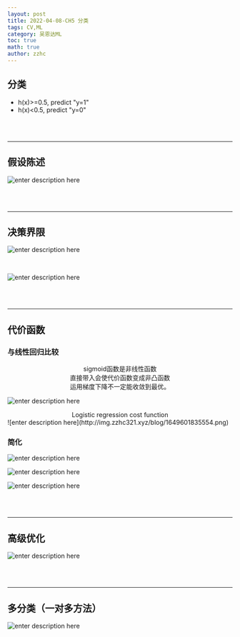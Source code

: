```yaml
---
layout: post
title: 2022-04-08-CH5 分类
tags: CV,ML
category: 吴恩达ML
toc: true
math: true
author: zzhc
---
```


## 分类

 - h(x)>=0.5, predict "y=1"
 - h(x)<0.5, predict "y=0"















<br>
<br>

***

## 假设陈述

![enter description here](http://img.zzhc321.xyz/blog/1649600445195.png)












<br>
<br>

***

## 决策界限




![enter description here](http://img.zzhc321.xyz/blog/1649600870394.png)

<br>

![enter description here](http://img.zzhc321.xyz/blog/1649601035577.png)








<br>
<br>

***

## 代价函数

### 与线性回归比较
<center> sigmoid函数是非线性函数</center><center>直接带入会使代价函数变成非凸函数</center><center>运用梯度下降不一定能收敛到最优。</center>

![enter description here](http://img.zzhc321.xyz/blog/1649601550104.png)
<br>

<center>Logistic regression cost function</center> 
![enter description here](http://img.zzhc321.xyz/blog/1649601835554.png)



### 简化
![enter description here](http://img.zzhc321.xyz/blog/1649602023776.png)

<i class="fas fa-tags"></i>

![enter description here](http://img.zzhc321.xyz/blog/1649602097871.png)
<i class="fas fa-tags"></i>

![enter description here](http://img.zzhc321.xyz/blog/1649602394790.png)


<br>
<br>

***

## 高级优化



![enter description here](http://img.zzhc321.xyz/blog/1649603002457.png)






<br>
<br>

***

## 多分类（一对多方法）

![enter description here](http://img.zzhc321.xyz/blog/1649603819371.png)


